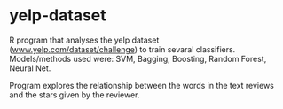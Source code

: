 # yelp-dataset
R program that analyses the yelp dataset (www.yelp.com/dataset/challenge) to train sevaral classifiers. Models/methods used were: SVM, Bagging, Boosting, Random Forest, Neural Net.

Program explores the relationship between the words in the text reviews and the stars given by the reviewer.
